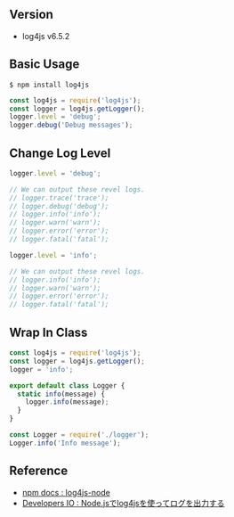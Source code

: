## Version
- log4js v6.5.2

## Basic Usage
```
$ npm install log4js
```
```js
const log4js = require('log4js');
const logger = log4js.getLogger();
logger.level = 'debug';
logger.debug('Debug messages');
```

## Change Log Level
```js
logger.level = 'debug';

// We can output these revel logs.
// logger.trace('trace');
// logger.debug('debug');
// logger.info('info');
// logger.warn('warn');
// logger.error('error');
// logger.fatal('fatal');
```
```js
logger.level = 'info';

// We can output these revel logs.
// logger.info('info');
// logger.warn('warn');
// logger.error('error');
// logger.fatal('fatal');
```

## Wrap In Class
```js
const log4js = require('log4js');
const logger = log4js.getLogger();
logger = 'info';

export default class Logger {
  static info(message) {
    logger.info(message);
  }
}
```
```js
const Logger = require('./logger');
Logger.info('Info message');
```

## Reference
- [npm docs : log4js-node](https://www.npmjs.com/package/log4js)
- [Developers IO : Node.jsでlog4jsを使ってログを出力する](https://dev.classmethod.jp/articles/node-js-log4js/)
